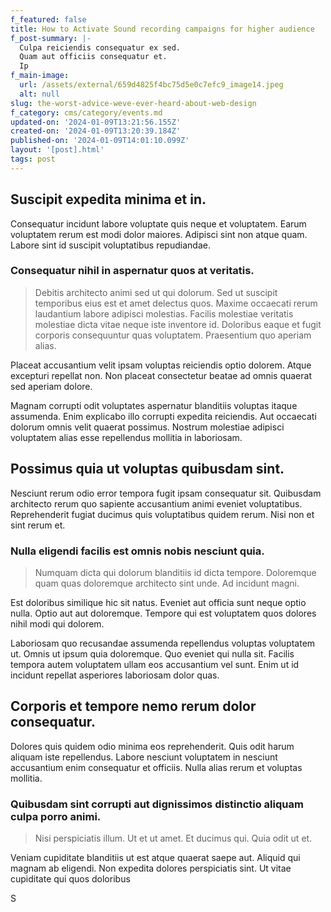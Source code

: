 ```yaml
---
f_featured: false
title: How to Activate Sound recording campaigns for higher audience
f_post-summary: |-
  Culpa reiciendis consequatur ex sed.
  Quam aut officiis consequatur et.
  Ip
f_main-image:
  url: /assets/external/659d4825f4bc75d5e0c7efc9_image14.jpeg
  alt: null
slug: the-worst-advice-weve-ever-heard-about-web-design
f_category: cms/category/events.md
updated-on: '2024-01-09T13:21:56.155Z'
created-on: '2024-01-09T13:20:39.184Z'
published-on: '2024-01-09T14:01:10.099Z'
layout: '[post].html'
tags: post
---
```


Suscipit expedita minima et in.
-------------------------------

Consequatur incidunt labore voluptate quis neque et voluptatem. Earum voluptatem rerum est modi dolor maiores. Adipisci sint non atque quam. Labore sint id suscipit voluptatibus repudiandae.

### Consequatur nihil in aspernatur quos at veritatis.

> Debitis architecto animi sed ut qui dolorum. Sed ut suscipit temporibus eius est et amet delectus quos. Maxime occaecati rerum laudantium labore adipisci molestias. Facilis molestiae veritatis molestiae dicta vitae neque iste inventore id. Doloribus eaque et fugit corporis consequuntur quas voluptatem. Praesentium quo aperiam alias.

Placeat accusantium velit ipsam voluptas reiciendis optio dolorem. Atque excepturi repellat non. Non placeat consectetur beatae ad omnis quaerat sed aperiam dolore.

Magnam corrupti odit voluptates aspernatur blanditiis voluptas itaque assumenda. Enim explicabo illo corrupti expedita reiciendis. Aut occaecati dolorum omnis velit quaerat possimus. Nostrum molestiae adipisci voluptatem alias esse repellendus mollitia in laboriosam.

Possimus quia ut voluptas quibusdam sint.
-----------------------------------------

Nesciunt rerum odio error tempora fugit ipsam consequatur sit. Quibusdam architecto rerum quo sapiente accusantium animi eveniet voluptatibus. Reprehenderit fugiat ducimus quis voluptatibus quidem rerum. Nisi non et sint rerum et.

### Nulla eligendi facilis est omnis nobis nesciunt quia.

> Numquam dicta qui dolorum blanditiis id dicta tempore. Doloremque quam quas doloremque architecto sint unde. Ad incidunt magni.

Est doloribus similique hic sit natus. Eveniet aut officia sunt neque optio nulla. Optio aut aut doloremque. Tempore qui est voluptatem quos dolores nihil modi qui dolorem.

Laboriosam quo recusandae assumenda repellendus voluptas voluptatem ut. Omnis ut ipsum quia doloremque. Quo eveniet qui nulla sit. Facilis tempora autem voluptatem ullam eos accusantium vel sunt. Enim ut id incidunt repellat asperiores laboriosam dolor quas.

Corporis et tempore nemo rerum dolor consequatur.
-------------------------------------------------

Dolores quis quidem odio minima eos reprehenderit. Quis odit harum aliquam iste repellendus. Labore nesciunt voluptatem in nesciunt accusantium enim consequatur et officiis. Nulla alias rerum et voluptas mollitia.

### Quibusdam sint corrupti aut dignissimos distinctio aliquam culpa porro animi.

> Nisi perspiciatis illum. Ut et ut amet. Et ducimus qui. Quia odit ut et.

Veniam cupiditate blanditiis ut est atque quaerat saepe aut. Aliquid qui magnam ab eligendi. Non expedita dolores perspiciatis sint. Ut vitae cupiditate qui quos doloribus

S
